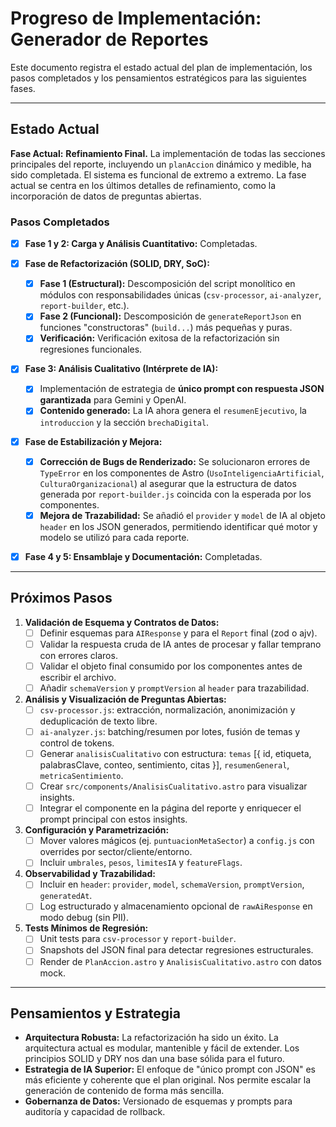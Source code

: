 # Progreso de Implementación: Generador de Reportes

Este documento registra el estado actual del plan de implementación, los pasos completados y los pensamientos estratégicos para las siguientes fases.

---

## Estado Actual

**Fase Actual:** **Refinamiento Final.** La implementación de todas las secciones principales del reporte, incluyendo un `planAccion` dinámico y medible, ha sido completada. El sistema es funcional de extremo a extremo. La fase actual se centra en los últimos detalles de refinamiento, como la incorporación de datos de preguntas abiertas.

### Pasos Completados

-   [x] **Fase 1 y 2: Carga y Análisis Cuantitativo:** Completadas.

-   [x] **Fase de Refactorización (SOLID, DRY, SoC):**
    -   [x] **Fase 1 (Estructural):** Descomposición del script monolítico en módulos con responsabilidades únicas (`csv-processor`, `ai-analyzer`, `report-builder`, etc.).
    -   [x] **Fase 2 (Funcional):** Descomposición de `generateReportJson` en funciones "constructoras" (`build...`) más pequeñas y puras.
    -   [x] **Verificación:** Verificación exitosa de la refactorización sin regresiones funcionales.

-   [x] **Fase 3: Análisis Cualitativo (Intérprete de IA):**
    -   [x] Implementación de estrategia de **único prompt con respuesta JSON garantizada** para Gemini y OpenAI.
    -   [x] **Contenido generado:** La IA ahora genera el `resumenEjecutivo`, la `introduccion` y la sección `brechaDigital`.

-   [x] **Fase de Estabilización y Mejora:**
    -   [x] **Corrección de Bugs de Renderizado:** Se solucionaron errores de `TypeError` en los componentes de Astro (`UsoInteligenciaArtificial`, `CulturaOrganizacional`) al asegurar que la estructura de datos generada por `report-builder.js` coincida con la esperada por los componentes.
    -   [x] **Mejora de Trazabilidad:** Se añadió el `provider` y `model` de IA al objeto `header` en los JSON generados, permitiendo identificar qué motor y modelo se utilizó para cada reporte.

-   [x] **Fase 4 y 5: Ensamblaje y Documentación:** Completadas.

---

## Próximos Pasos

1.  **Validación de Esquema y Contratos de Datos:**
    -   [ ] Definir esquemas para `AIResponse` y para el `Report` final (zod o ajv).
    -   [ ] Validar la respuesta cruda de IA antes de procesar y fallar temprano con errores claros.
    -   [ ] Validar el objeto final consumido por los componentes antes de escribir el archivo.
    -   [ ] Añadir `schemaVersion` y `promptVersion` al `header` para trazabilidad.

2.  **Análisis y Visualización de Preguntas Abiertas:**
    -   [ ] `csv-processor.js`: extracción, normalización, anonimización y deduplicación de texto libre.
    -   [ ] `ai-analyzer.js`: batching/resumen por lotes, fusión de temas y control de tokens.
    -   [ ] Generar `analisisCualitativo` con estructura: `temas` [{ id, etiqueta, palabrasClave, conteo, sentimiento, citas }], `resumenGeneral`, `metricaSentimiento`.
    -   [ ] Crear `src/components/AnalisisCualitativo.astro` para visualizar insights.
    -   [ ] Integrar el componente en la página del reporte y enriquecer el prompt principal con estos insights.

3.  **Configuración y Parametrización:**
    -   [ ] Mover valores mágicos (ej. `puntuacionMetaSector`) a `config.js` con overrides por sector/cliente/entorno.
    -   [ ] Incluir `umbrales`, `pesos`, `limitesIA` y `featureFlags`.

4.  **Observabilidad y Trazabilidad:**
    -   [ ] Incluir en `header`: `provider`, `model`, `schemaVersion`, `promptVersion`, `generatedAt`.
    -   [ ] Log estructurado y almacenamiento opcional de `rawAiResponse` en modo debug (sin PII).

5.  **Tests Mínimos de Regresión:**
    -   [ ] Unit tests para `csv-processor` y `report-builder`.
    -   [ ] Snapshots del JSON final para detectar regresiones estructurales.
    -   [ ] Render de `PlanAccion.astro` y `AnalisisCualitativo.astro` con datos mock.

---

## Pensamientos y Estrategia

*   **Arquitectura Robusta:** La refactorización ha sido un éxito. La arquitectura actual es modular, mantenible y fácil de extender. Los principios SOLID y DRY nos dan una base sólida para el futuro.
*   **Estrategia de IA Superior:** El enfoque de "único prompt con JSON" es más eficiente y coherente que el plan original. Nos permite escalar la generación de contenido de forma más sencilla.
*   **Gobernanza de Datos:** Versionado de esquemas y prompts para auditoría y capacidad de rollback.
